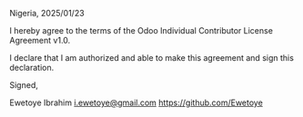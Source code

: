 Nigeria, 2025/01/23

I hereby agree to the terms of the Odoo Individual Contributor License
Agreement v1.0.

I declare that I am authorized and able to make this agreement and sign this
declaration.

Signed,

Ewetoye Ibrahim <i.ewetoye@gmail.com> https://github.com/Ewetoye

